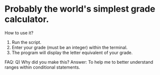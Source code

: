 # Probably the world's **simplest** grade calculator. 

How to use it?
1. Run the script.
2. Enter your grade (must be an integer) within the terminal.
3. The program will display the letter equivalent of your grade.


FAQ:
Q) Why did you make this?
Answer: To help me to better understand ranges within conditional statements.

